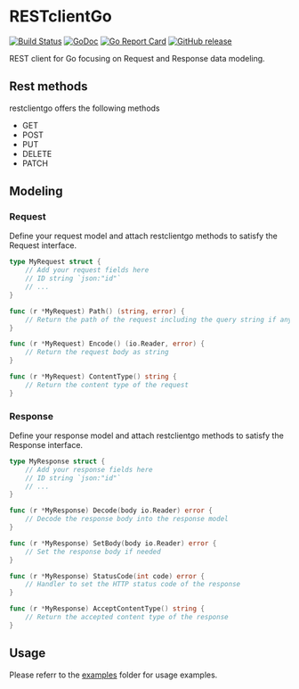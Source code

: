 # RESTclientGo

[![Build Status](https://github.com/henomis/restclientgo/actions/workflows/test.yml/badge.svg?branch=main)](https://github.com/henomis/restclientgo/actions/workflows/test.yml?query=branch%3Amain) [![GoDoc](https://godoc.org/github.com/henomis/restclientgo?status.svg)](https://godoc.org/github.com/henomis/restclientgo) [![Go Report Card](https://goreportcard.com/badge/github.com/henomis/restclientgo)](https://goreportcard.com/report/github.com/henomis/restclientgo) [![GitHub release](https://img.shields.io/github/release/henomis/restclientgo.svg)](https://github.com/henomis/restclientgo/releases)


REST client for Go focusing on Request and Response data modeling.

## Rest methods
restclientgo offers the following methods

* GET
* POST
* PUT
* DELETE
* PATCH

## Modeling

### Request
Define your request model and attach restclientgo methods to satisfy the Request interface.

```go
type MyRequest struct {
    // Add your request fields here
    // ID string `json:"id"`
    // ...
}

func (r *MyRequest) Path() (string, error) {
    // Return the path of the request including the query string if any.
}

func (r *MyRequest) Encode() (io.Reader, error) {
    // Return the request body as string
}

func (r *MyRequest) ContentType() string {
    // Return the content type of the request
}
```

### Response
Define your response model and attach restclientgo methods to satisfy the Response interface.

```go
type MyResponse struct {
    // Add your response fields here
    // ID string `json:"id"`
    // ...
}

func (r *MyResponse) Decode(body io.Reader) error {
    // Decode the response body into the response model
}

func (r *MyResponse) SetBody(body io.Reader) error {
    // Set the response body if needed
}

func (r *MyResponse) StatusCode(int code) error {
    // Handler to set the HTTP status code of the response
}

func (r *MyResponse) AcceptContentType() string {
    // Return the accepted content type of the response
}
```

## Usage
Please referr to the [examples](examples/cmd/) folder for usage examples.